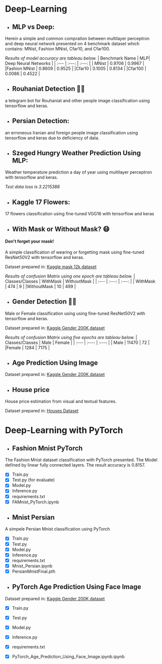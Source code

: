 # Deep-Learning

- ## MLP vs Deep:

Herein a simple and common compration between multilayer perceptron and deep neural network presented on 4 benchmark dataset which contains: MNist, Fashion MNist, Cfar10, and Cfar100.

*Results of model accuracy are tableau below.*
| Benchmark Name | MLP| Deep Neural Networks |
| :---         |     :---:      |          :---: |
| MNist  | 0.9706     | 0.9967    |
|Fashion MNist     | 0.8609       | 0.9525    |
|Cfar10     | 0.1005       | 0.8134      |
|Cfar100     | 0.0086       | 0.4522      |

- ## Rouhaniat Detection 👳‍♂️

a telegram bot for Rouhaniat and other people image classification using tensorflow and keras.

- ## Persian Detection:

an erroneous Iranian and foreign people image classification using tensorflow and keras due to deficiency of data.

- ## Szeged Hungry Weather Prediction Using MLP:

Weather temperature prediction a day of year using multilayer perceptron with tensorflow and keras.

*Test data loss is 3.2215388*

- ## Kaggle 17 Flowers: 

17 flowers classification using fine-tuned VGG16 with tensorflow and keras

- ## With Mask or Without Mask? 😷

#### Don't forget your mask!

A simple classification of wearing or forgetting mask using fine-tuned ResNet50V2 with tensorflow and keras.

Dataset prepared in: [Kaggle mask 12k dataset](kaggle.com/ashishjangra27/gender-recognition-200k-images-celeba)

*Results of confusion Matrix using one epoch are tableau below.*
| Classes/Classes | WithMask | WithoutMask |
| :---         |     :---:      |          :---: |
| WithMask  | 474     | 9    |
|WithoutMask    | 10       | 499   |

- ## Gender Detection 👨👩

Male or Female classification using using fine-tuned ResNet50V2 with tensorflow and keras.

Dataset prepared in: [Kaggle Gender 200K dataset](kaggle.com/ashishjangra27/face-mask-12k-images-dataset)

*Results of confusion Matrix using five epochs are tableau below.*
| Classes/Classes | Male | Female |
| :---         |     :---:      |          :---: |
| Male  | 11470     | 72    |
|Female    | 1284       | 7175   |

- ## Age Prediction Using Image

Dataset prepared in: [Kaggle Gender 200K dataset](kaggle.com/jangedoo/utkface-new)

- ## House price

House price estimation from visual and textual features.

Dataset prepared in: [Houses Dataset](https://github.com/emanhamed/Houses-dataset)

# Deep-Learning with PyTorch

- ## Fashion Mnist PyTorch

The Fashion Mnist dataset classification with PyTorch presented. The Model defined by linear fully connected layers. The result accuracy is 0.8157.

- [x] Train.py
- [x] Test.py (for evaluate)
- [x] Model.py
- [x] Inference.py
- [x] requirements.txt
- [x] FAMnist_PyTorch.ipynb

- ## Mnist Persian

A simpele Persian Mnist classification using PyTorch

- [x] Train.py
- [x] Test.py
- [x] Model.py
- [x] Inference.py
- [x] requirements.txt
- [x] Mnist_Persian.ipynb
- [x] PersianMnistFinal.pth

- ## PyTorch Age Prediction Using Face Image

Dataset prepared in: [Kaggle Gender 200K dataset](kaggle.com/jangedoo/utkface-new)

- [x] Train.py
- [x] Test.py
- [x] Model.py
- [x] Inference.py
- [x] requirements.txt
- [x] PyTorch_Age_Prediction_Using_Face_Image.ipynb.ipynb

